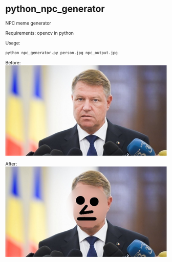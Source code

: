 # python_npc_generator
NPC meme generator

Requirements:
opencv in python

Usage:
```bash
python npc_generator.py person.jpg npc_output.jpg
```

Before:  
![](examples/person.jpg)

After:  
![](examples/npc.jpg)


